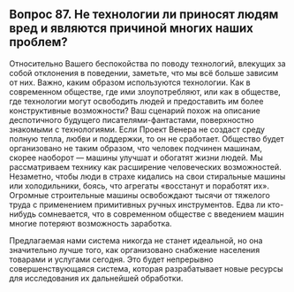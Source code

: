 ## Вопрос 87. Не технологии ли приносят людям вред и являются причиной многих наших проблем?

Относительно Вашего беспокойства по поводу технологий, влекущих за собой отклонения в поведении, заметьте, что мы всё больше зависим от них. Важно, каким образом используются технологии. Как в современном обществе, где ими злоупотребляют, или как в обществе, где технологии могут освободить людей и предоставить им более конструктивные возможности? Ваш сценарий похож на описание деспотичного будущего писателями-фантастами, поверхностно знакомыми с технологиями. Если Проект Венера не создаст среду полную тепла, любви и поддержки, то он не сработает. Общество будет организовано не таким образом, что человек подчинен машинам, скорее наоборот — машины улучшат и обогатят жизни людей. Мы рассматриваем технику как расширение человеческих возможностей. Незаметно, чтобы люди в страхе кидались на свои стиральные машины или холодильники, боясь, что агрегаты «восстанут и поработят их». Огромные строительные машины освобождают тысячи от тяжелого труда с применением примитивных ручных инструментов. Едва ли кто-нибудь сомневается, что в современном обществе с введением машин многие потеряют возможность заработка.

Предлагаемая нами система никогда не станет идеальной, но она значительно лучше того, как организовано снабжение населения товарами и услугами сегодня. Это будет непрерывно совершенствующаяся система, которая разрабатывает новые ресурсы для исследования их дальнейшей обработки.